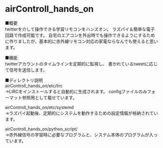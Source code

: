 # airControll_hands_on
■概要  
twitterを介して操作できる学習リモコンをハンズオン。
ラズパイ＆簡単な電子回路で作成可能です。
自宅のエアコンを外出時でも操作できるようにするために作りましたが、基本的に赤外線リモコン対応の家電ならなんでも使えると思います。

■機能  
twitterアカウントのタイムラインを定期的に監視し、
書かれているtweetに応じて信号を送信します。

■ディレクトリ説明  
airControll_hands_on/etc/lirc  
→LIRCをインストールすると自動的に生成されます。
 configファイルのみフォーマット参照用として載せています。  
 
airControll_hands_on/etc/systemd  
 →ラズパイ起動後、定期的にシステムを動作するための設定情報が格納されています。
  
airControll_hands_on/python_script/  
 →赤外線信号の学習時に必要なプログラムと、システム本体のプログラムが入っています。
